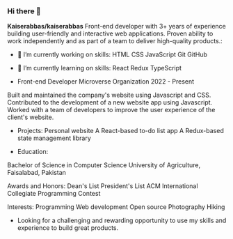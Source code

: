 ### Hi there 👋
**Kaiserabbas/kaiserabbas**
 Front-end developer with 3+ years of experience building user-friendly and interactive web applications. Proven ability to work independently and as part of a team to deliver high-quality products.:

- 🔭 I’m currently working on skills:
HTML
CSS
JavaScript
Git
GitHub

- 🌱 I’m currently learning on skills:
React
Redux
TypeScript
- Front-end Developer
Microverse Organization
2022 - Present

Built and maintained the company's website using Javascript and CSS.
Contributed to the development of a new website app using Javascript.
Worked with a team of developers to improve the user experience of the client's website.

- Projects:
Personal website
A React-based to-do list app
A Redux-based state management library


- Education:

Bachelor of Science in Computer Science
University of Agriculture, Faisalabad, Pakistan

Awards and Honors:
Dean's List
President's List
ACM International Collegiate Programming Contest

Interests:
Programming
Web development
Open source
Photography
Hiking

- Looking for a challenging and rewarding opportunity to use my skills and experience to build great products.

